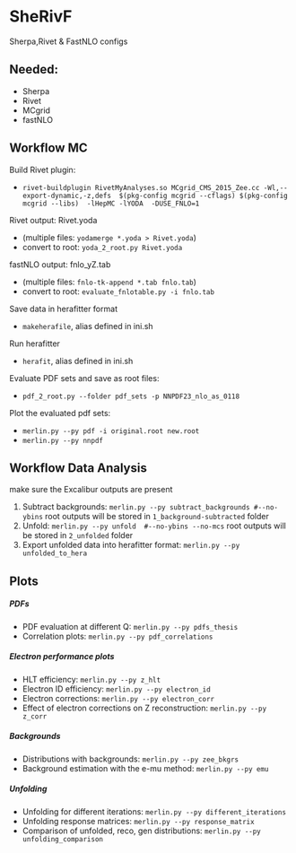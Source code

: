 # SheRivF
Sherpa,Rivet &amp; FastNLO configs


## Needed:
* Sherpa
* Rivet
* MCgrid
* fastNLO


## Workflow MC
Build Rivet plugin:
* `rivet-buildplugin RivetMyAnalyses.so MCgrid_CMS_2015_Zee.cc -Wl,--export-dynamic,-z,defs  $(pkg-config mcgrid --cflags) $(pkg-config mcgrid --libs)  -lHepMC -lYODA  -DUSE_FNLO=1`

Rivet output: Rivet.yoda
* (multiple files: `yodamerge *.yoda > Rivet.yoda`)
* convert to root: `yoda_2_root.py Rivet.yoda`

fastNLO output: fnlo_yZ.tab
* (multiple files: `fnlo-tk-append *.tab fnlo.tab`)
* convert to root: `evaluate_fnlotable.py -i fnlo.tab`


Save data in herafitter format
* `makeherafile`, alias defined in ini.sh

Run herafitter
* `herafit`, alias defined in ini.sh

Evaluate PDF sets and save as root files:
* `pdf_2_root.py --folder pdf_sets -p NNPDF23_nlo_as_0118`


Plot the evaluated pdf sets:
* `merlin.py --py pdf -i original.root new.root`
* `merlin.py --py nnpdf`

## Workflow Data Analysis
make sure the Excalibur outputs are present

1. Subtract backgrounds: `merlin.py --py subtract_backgrounds #--no-ybins`
	root outputs will be stored in `1_background-subtracted` folder
2. Unfold: `merlin.py --py unfold  #--no-ybins --no-mcs`
	root outputs will be stored in `2_unfolded` folder
3. Export unfolded data into herafitter format: `merlin.py --py unfolded_to_hera`




## Plots
##### PDFs
* PDF evaluation at different Q: `merlin.py --py pdfs_thesis`
* Correlation plots: `merlin.py --py pdf_correlations`

##### Electron performance plots
* HLT efficiency: `merlin.py --py z_hlt`
* Electron ID efficiency: `merlin.py --py electron_id`
* Electron corrections: `merlin.py --py electron_corr`
* Effect of electron corrections on Z reconstruction: `merlin.py --py z_corr`

##### Backgrounds
* Distributions with backgrounds: `merlin.py --py zee_bkgrs`
* Background estimation with the e-mu method: `merlin.py --py emu`

##### Unfolding
* Unfolding for different iterations: `merlin.py --py different_iterations`
* Unfolding response matrices: `merlin.py --py response_matrix`
* Comparison of unfolded, reco, gen distributions: `merlin.py --py unfolding_comparison`

